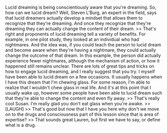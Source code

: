 Lucid dreaming is being conscientiously aware that you're dreaming. So, how can
we lucid dream? Well, Steven L'Burg, an expert in the field, says that lucid
dreamers actually develop a mindset that allows them to recognize that they're
dreaming. And once they recognize that they're dreaming they can actually
change the content of their dream.
&gt;&gt; That's right and proponents of lucid dreaming tell a variety of benefits. For
example, in one pilot study, they looked at an individual who had nightmares.
And the idea was, if you could teach the person to lucid dream and become aware
when they're having a nightmare, they could actually change the outcome of that
dream. In this example, the person did actually experience fewer nightmares,
although the mechanism of action, or how it happened still remains unclear.
There are lots of great tips and tricks on how to engage lucid dreaming, and I
really suggest that you try. I myself have been able to lucid dream on a few
occasions. It usually happens when I have this dream that I'm chewing glass.
For some reason, I'm able to realize that I wouldn't chew glass in real life.
And it's at this point that I usually wake up, however some people have been
able to lucid dream such that they're able to change the content and even fly
away.
&gt;&gt; That's really cool Susan. I'm really glad you don't eat glass when you're
awake. &gt;&gt; [LAUGH]
&gt;&gt; That's good but now that I have you here why don't we move on to the drugs and
consciousness part of this lesson since that is area of expertise?
&gt;&gt; That sounds great Lauren, but first we have to say, or define what is a drug.
